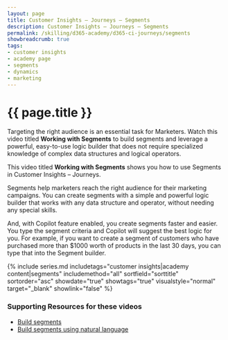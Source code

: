 ```yaml
---
layout: page
title: Customer Insights — Journeys — Segments
description: Customer Insights — Journeys — Segments
permalink: /skilling/d365-academy/d365-ci-journeys/segments
showbreadcrumb: true
tags: 
- customer insights
- academy page
- segments
- dynamics
- marketing
---
```


# {{ page.title }}

Targeting the right audience is an essential task for Marketers. Watch this video titled **Working with Segments** to build segments and leverage a powerful, easy-to-use logic builder that does not require specialized knowledge of complex data structures and logical operators.

This video titled **Working with Segments** shows you how to use Segments in Customer Insights – Journeys.

Segments help marketers reach the right audience for their marketing campaigns. You can create segments with a simple and powerful logic builder that works with any data structure and operator, without needing any special skills.

And, with Copilot feature enabled, you create segments faster and easier. You type the segment criteria and Copilot will suggest the best logic for you. For example, if you want to create a segment of customers who have purchased more than $1000 worth of products in the last 30 days, you can type that into the Segment builder.

{% include series.md 
    includetags="customer insights|academy content|segments"
    includemethod="all" sortfield="sorttitle" sortorder="asc" 
    showdate="true" showtags="true" 
    visualstyle="normal" target="_blank" showlink="false"
%}

### Supporting Resources for these videos

* <a href="https://learn.microsoft.com/en-us/dynamics365/marketing/real-time-marketing-build-segments" target="_blank">Build segments
* <a href="https://learn.microsoft.com/en-us/dynamics365/marketing/real-time-marketing-natural-language-segments" target="_blank">Build segments using natural language